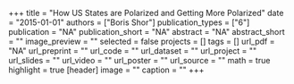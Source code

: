+++
title = "How US States are Polarized and Getting More Polarized"
date = "2015-01-01"
authors = ["Boris Shor"]
publication_types = ["6"]
publication = "NA"
publication_short = "NA"
abstract = "NA"
abstract_short = ""
image_preview = ""
selected = false
projects = []
tags = []
url_pdf = "NA"
url_preprint = ""
url_code = ""
url_dataset = ""
url_project = ""
url_slides = ""
url_video = ""
url_poster = ""
url_source = ""
math = true
highlight = true
[header]
image = ""
caption = ""
+++
